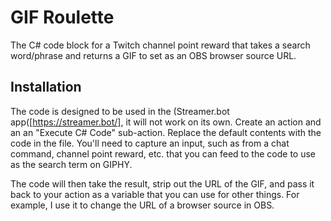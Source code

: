 # GIF Roulette
The C# code block for a Twitch channel point reward that takes a search word/phrase and returns a GIF to set as an OBS browser source URL.

## Installation

The code is designed to be used in the (Streamer.bot app([https://streamer.bot/], it will not work on its own. Create an action and an an "Execute C# Code" sub-action. Replace the default contents with the code in the file. You'll need to capture an input, such as from a chat command, channel point reward, etc. that you can feed to the code to use as the search term on GIPHY.

The code will then take the result, strip out the URL of the GIF, and pass it back to your action as a variable that you can use for other things. For example, I use it to change the URL of a browser source in OBS.

